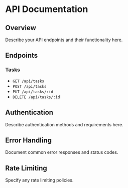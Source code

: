 # API Documentation

## Overview
Describe your API endpoints and their functionality here.

## Endpoints

### Tasks
- `GET /api/tasks`
- `POST /api/tasks`
- `PUT /api/tasks/:id`
- `DELETE /api/tasks/:id`

## Authentication
Describe authentication methods and requirements here.

## Error Handling
Document common error responses and status codes.

## Rate Limiting
Specify any rate limiting policies. 